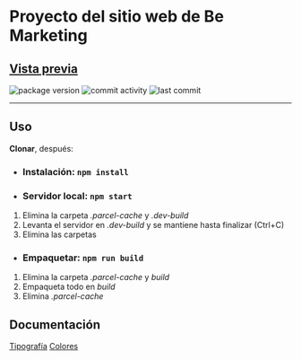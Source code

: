 # Proyecto del sitio web de Be Marketing

## **[Vista previa](https://kenza.ar/bemarketing/build/)**

![package version](https://img.shields.io/github/package-json/v/kenzaflow/bemarketing)
![commit activity](https://img.shields.io/github/commit-activity/w/kenzaflow/bemarketing)
![last commit](https://img.shields.io/github/last-commit/kenzaflow/bemarketing)

---

## Uso

**Clonar**, después:

- ### Instalación: **`npm install`**

- ### Servidor local: **`npm start`**

1. Elimina la carpeta *.parcel-cache* y *.dev-build*
2. Levanta el servidor en *.dev-build* y se mantiene hasta finalizar (Ctrl+C)
3. Elimina las carpetas

- ### Empaquetar: **`npm run build`**

1. Elimina la carpeta *.parcel-cache* y *build*
2. Empaqueta todo en *build*
3. Elimina *.parcel-cache*

## Documentación

[Tipografía](./src/assets/scss/base/typography.md)
[Colores](./src/assets/scss/base/colors.md)